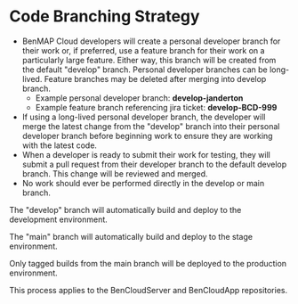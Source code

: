 # Code Branching Strategy


* BenMAP Cloud developers will create a personal developer branch for their work or, if preferred, use a feature branch for their work on a particularly large feature. Either way, this branch will be created from the default "develop" branch. Personal developer branches can be long-lived. Feature branches may be deleted after merging into develop branch.
    * Example personal developer branch: **develop-janderton**
    * Example feature branch referencing jira ticket: **develop-BCD-999**
* If using a long-lived personal developer branch, the developer will merge the latest change from the "develop" branch into their personal developer branch before beginning work to ensure they are working with the latest code.
* When a developer is ready to submit their work for testing, they will submit a pull request from their developer branch to the default develop branch. This change will be reviewed and merged.
* No work should ever be performed directly in the develop or main branch.




The "develop" branch will automatically build and deploy to the development environment.

The "main" branch will automatically build and deploy to the stage environment.

Only tagged builds from the main branch will be deployed to the production environment.



This process applies to the BenCloudServer and BenCloudApp repositories.